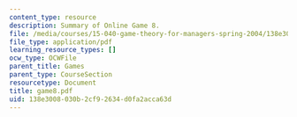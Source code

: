 ```yaml
---
content_type: resource
description: Summary of Online Game 8.
file: /media/courses/15-040-game-theory-for-managers-spring-2004/138e3008030b2cf92634d0fa2acca63d_game8.pdf
file_type: application/pdf
learning_resource_types: []
ocw_type: OCWFile
parent_title: Games
parent_type: CourseSection
resourcetype: Document
title: game8.pdf
uid: 138e3008-030b-2cf9-2634-d0fa2acca63d
---
```

